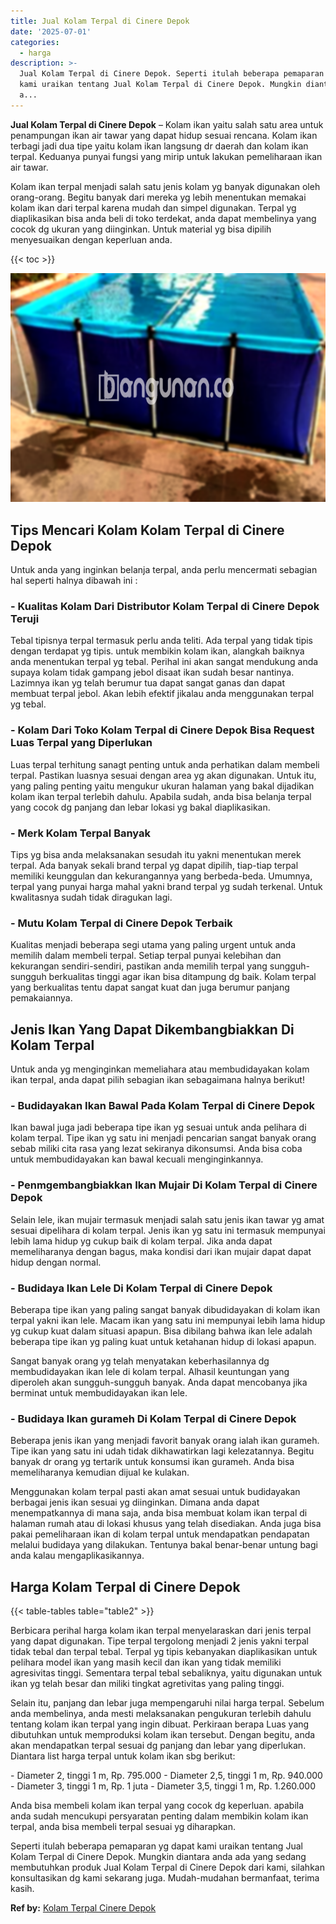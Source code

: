```yaml
---
title: Jual Kolam Terpal di Cinere Depok
date: '2025-07-01'
categories:
  - harga
description: >-
  Jual Kolam Terpal di Cinere Depok. Seperti itulah beberapa pemaparan yg dapat
  kami uraikan tentang Jual Kolam Terpal di Cinere Depok. Mungkin diantara anda
  a...
---
```


**Jual Kolam Terpal di Cinere Depok** – Kolam ikan yaitu salah satu area untuk penampungan ikan air tawar yang dapat hidup sesuai rencana. Kolam ikan terbagi jadi dua tipe yaitu kolam ikan langsung dr daerah dan kolam ikan terpal. Keduanya punyai fungsi yang mirip untuk lakukan pemeliharaan ikan air tawar.

Kolam ikan terpal menjadi salah satu jenis kolam yg banyak digunakan oleh orang-orang. Begitu banyak dari mereka yg lebih menentukan memakai kolam ikan dari terpal karena mudah dan simpel digunakan. Terpal yg diaplikasikan bisa anda beli di toko terdekat, anda dapat membelinya yang cocok dg ukuran yang diinginkan. Untuk material yg bisa dipilih menyesuaikan dengan keperluan anda.

{{< toc >}}

![Jual Kolam Terpal di Cinere Depok](/images/jual-kolam-terpal-55.png)

## Tips Mencari Kolam Kolam Terpal di Cinere Depok

Untuk anda yang inginkan belanja terpal, anda perlu mencermati sebagian hal seperti halnya dibawah ini :

### \- Kualitas Kolam Dari Distributor Kolam Terpal di Cinere Depok Teruji

Tebal tipisnya terpal termasuk perlu anda teliti. Ada terpal yang tidak tipis dengan terdapat yg tipis. untuk membikin kolam ikan, alangkah baiknya anda menentukan terpal yg tebal. Perihal ini akan sangat mendukung anda supaya kolam tidak gampang jebol disaat ikan sudah besar nantinya. Lazimnya ikan yg telah berumur tua dapat sangat ganas dan dapat membuat terpal jebol. Akan lebih efektif jikalau anda menggunakan terpal yg tebal.

### \- Kolam Dari Toko Kolam Terpal di Cinere Depok Bisa Request Luas Terpal yang Diperlukan

Luas terpal terhitung sanagt penting untuk anda perhatikan dalam membeli terpal. Pastikan luasnya sesuai dengan area yg akan digunakan. Untuk itu, yang paling penting yaitu mengukur ukuran halaman yang bakal dijadikan kolam ikan terpal terlebih dahulu. Apabila sudah, anda bisa belanja terpal yang cocok dg panjang dan lebar lokasi yg bakal diaplikasikan.

### \- Merk Kolam Terpal Banyak

Tips yg bisa anda melaksanakan sesudah itu yakni menentukan merek terpal. Ada banyak sekali brand terpal yg dapat dipilih, tiap-tiap terpal memiliki keunggulan dan kekurangannya yang berbeda-beda. Umumnya, terpal yang punyai harga mahal yakni brand terpal yg sudah terkenal. Untuk kwalitasnya sudah tidak diragukan lagi.

### \- Mutu Kolam Terpal di Cinere Depok Terbaik

Kualitas menjadi beberapa segi utama yang paling urgent untuk anda memilih dalam membeli terpal. Setiap terpal punyai kelebihan dan kekurangan sendiri-sendiri, pastikan anda memilih terpal yang sungguh-sungguh berkualitas tinggi agar ikan bisa ditampung dg baik. Kolam terpal yang berkualitas tentu dapat sangat kuat dan juga berumur panjang pemakaiannya.

## Jenis Ikan Yang Dapat Dikembangbiakkan Di Kolam Terpal

Untuk anda yg menginginkan memeliahara atau membudidayakan kolam ikan terpal, anda dapat pilih sebagian ikan sebagaimana halnya berikut!

### \- Budidayakan Ikan Bawal Pada Kolam Terpal di Cinere Depok

Ikan bawal juga jadi beberapa tipe ikan yg sesuai untuk anda pelihara di kolam terpal. Tipe ikan yg satu ini menjadi pencarian sangat banyak orang sebab miliki cita rasa yang lezat sekiranya dikonsumsi. Anda bisa coba untuk membudidayakan kan bawal kecuali menginginkannya.

### \- Penmgembangbiakkan Ikan Mujair Di Kolam Terpal di Cinere Depok

Selain lele, ikan mujair termasuk menjadi salah satu jenis ikan tawar yg amat sesuai dipelihara di kolam terpal. Jenis ikan yg satu ini termasuk mempunyai lebih lama hidup yg cukup baik di kolam terpal. Jika anda dapat memeliharanya dengan bagus, maka kondisi dari ikan mujair dapat dapat hidup dengan normal.

### \- Budidaya Ikan Lele Di Kolam Terpal di Cinere Depok

Beberapa tipe ikan yang paling sangat banyak dibudidayakan di kolam ikan terpal yakni ikan lele. Macam ikan yang satu ini mempunyai lebih lama hidup yg cukup kuat dalam situasi apapun. Bisa dibilang bahwa ikan lele adalah beberapa tipe ikan yg paling kuat untuk ketahanan hidup di lokasi apapun.

Sangat banyak orang yg telah menyatakan keberhasilannya dg membudidayakan ikan lele di kolam terpal. Alhasil keuntungan yang diperoleh akan sungguh-sungguh banyak. Anda dapat mencobanya jika berminat untuk membudidayakan ikan lele.

### \- Budidaya Ikan gurameh Di Kolam Terpal di Cinere Depok

Beberapa jenis ikan yang menjadi favorit banyak orang ialah ikan gurameh. Tipe ikan yang satu ini udah tidak dikhawatirkan lagi kelezatannya. Begitu banyak dr orang yg tertarik untuk konsumsi ikan gurameh. Anda bisa memeliharanya kemudian dijual ke kulakan.

Menggunakan kolam terpal pasti akan amat sesuai untuk budidayakan berbagai jenis ikan sesuai yg diinginkan. Dimana anda dapat menempatkannya di mana saja, anda bisa membuat kolam ikan terpal di halaman rumah atau di lokasi khusus yang telah disediakan. Anda juga bisa pakai pemeliharaan ikan di kolam terpal untuk mendapatkan pendapatan melalui budidaya yang dilakukan. Tentunya bakal benar-benar untung bagi anda kalau mengaplikasikannya.

## Harga Kolam Terpal di Cinere Depok

{{< table-tables table="table2" >}}

Berbicara perihal harga kolam ikan terpal menyelaraskan dari jenis terpal yang dapat digunakan. Tipe terpal tergolong menjadi 2 jenis yakni terpal tidak tebal dan terpal tebal. Terpal yg tipis kebanyakan diaplikasikan untuk pelihara model ikan yang masih kecil dan ikan yang tidak memiliki agresivitas tinggi. Sementara terpal tebal sebaliknya, yaitu digunakan untuk ikan yg telah besar dan miliki tingkat agretivitas yang paling tinggi.

Selain itu, panjang dan lebar juga mempengaruhi nilai harga terpal. Sebelum anda membelinya, anda mesti melaksanakan pengukuran terlebih dahulu tentang kolam ikan terpal yang ingin dibuat. Perkiraan berapa Luas yang dibutuhkan untuk memproduksi kolam ikan tersebut. Dengan begitu, anda akan mendapatkan terpal sesuai dg panjang dan lebar yang diperlukan. Diantara list harga terpal untuk kolam ikan sbg berikut:

\- Diameter 2, tinggi 1 m, Rp. 795.000 - Diameter 2,5, tinggi 1 m, Rp. 940.000 - Diameter 3, tinggi 1 m, Rp. 1 juta - Diameter 3,5, tinggi 1 m, Rp. 1.260.000

Anda bisa membeli kolam ikan terpal yang cocok dg keperluan. apabila anda sudah mencukupi persyaratan penting dalam membikin kolam ikan terpal, anda bisa membeli terpal sesuai yg diharapkan.

Seperti itulah beberapa pemaparan yg dapat kami uraikan tentang Jual Kolam Terpal di Cinere Depok. Mungkin diantara anda ada yang sedang membutuhkan produk Jual Kolam Terpal di Cinere Depok dari kami, silahkan konsultasikan dg kami sekarang juga. Mudah-mudahan bermanfaat, terima kasih.

**Ref by:** [Kolam Terpal Cinere Depok](https://id.wikipedia.org/wiki/Kolam)
